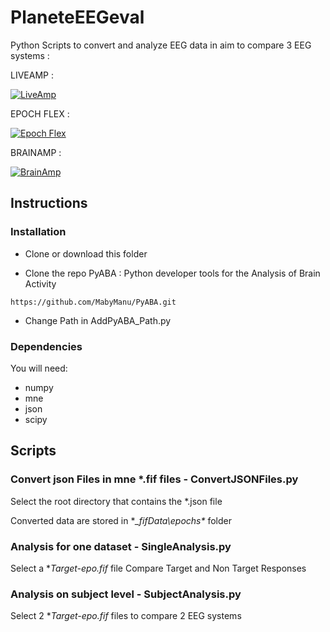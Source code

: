 # PlaneteEEGeval

Python Scripts to convert and analyze EEG data in aim to compare 3 EEG systems : 

LIVEAMP :

[![LiveAmp](https://www.brainproducts.com/wp-content/uploads/2021/01/PDP_LiveAmp32-400x400.jpg)](https://www.brainproducts.com/solutions/liveamp/)


EPOCH FLEX : 

[![Epoch Flex](https://cdn-bhgin.nitrocdn.com/fYiCbyekuWxdwsIavStGyhFBtSFZmwkM/assets/images/optimized/rev-bf60e52/d2z0k1elb7rxgj.cloudfront.net/uploads/2021/09/EpocFlex-product-header.png)](https://www.emotiv.com/epoc-flex/)


BRAINAMP : 

[![BrainAmp](https://www.brainproducts.com/wp-content/uploads/2021/02/PDP_BrainAmp-PowerPack-BUA-1000-400x400.jpg)](https://www.brainproducts.com/solutions/brainamp/)


## Instructions

### Installation
- Clone or download this folder

- Clone the repo PyABA : Python developer tools for the Analysis of Brain Activity

`` https://github.com/MabyManu/PyABA.git ``

- Change Path in AddPyABA_Path.py

### Dependencies
You will need:

- numpy
- mne
- json
- scipy

## Scripts

### Convert json Files in mne *.fif files - ConvertJSONFiles.py


Select the root directory that contains the *.json file

Converted data are stored in **_fifData\epochs\** folder


### Analysis for one dataset - SingleAnalysis.py


Select a **Target-epo.fif* file
Compare Target and Non Target Responses


### Analysis on subject level - SubjectAnalysis.py


Select 2 **Target-epo.fif* files to compare 2 EEG systems

